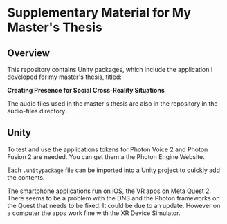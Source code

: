 
# Supplementary Material for My Master's Thesis

## Overview

This repository contains Unity packages, which include the application I developed for my master's thesis, titled:

**Creating Presence for Social Cross-Reality Situations**

The audio files used in the master's thesis are also in the repository in the audio-files directory.

## Unity

To test and use the applications tokens for Photon Voice 2 and Photon Fusion 2 are needed. You can get them a the Photon Engine Website.

Each `.unitypackage` file can be imported into a Unity project to quickly add the contents.

The smartphone applications run on iOS, the VR apps on Meta Quest 2. There seems to be a problem with the DNS and the Photon frameworks on the Quest that needs to be fixed. It could be due to an update. However on a computer the apps work fine with the XR Device Simulator.